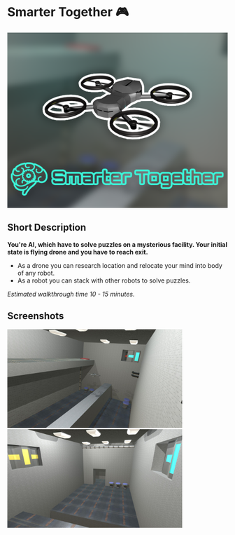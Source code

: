 # Smarter Together 🎮
<img alt="Preview"  src="https://github.com/BaggyGishev/Smarter-Together/blob/main/Images/preview.png?raw=true" width="800">

## Short Description

**You're AI, which have to solve puzzles on a mysterious facility.
Your initial state is flying drone and you have to reach exit.**

* As a drone you can research location and relocate your mind into body of any robot.
* As a robot you can stack with other robots to solve puzzles.

_Estimated walkthrough time 10 - 15 minutes._

## Screenshots

<p align="left">
  <img alt="Screenshot"  src="https://github.com/BaggyGishev/Smarter-Together/blob/main/Smarter-Together/Recordings/image_003_0001.jpg?raw=true" width="400">
  <img alt="Screenshot"  src="https://github.com/BaggyGishev/Smarter-Together/blob/main/Smarter-Together/Recordings/image_004_0001.jpg?raw=true" width="400">
</p>
